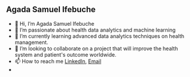 ## Agada Samuel Ifebuche

- 👋 Hi, I’m Agada Samuel Ifebuche
- 👀 I’m passionate about health data analytics and machine learning
- 🌱 I’m currently learning advanced data analytics techniques on health management.
- 💞️ I’m looking to collaborate on a project that will improve the health system and patient's outcome worldwide.
- 📫 How to reach me [LinkedIn](www.linkedin.com/in/agada-samuel), [Email](www.samlegacyboss@gmail.com)
- 

<!---
RadSamLegacy/RadSamLegacy is a ✨ special ✨ repository because its `README.md` (this file) appears on your GitHub profile.
You can click the Preview link to take a look at your changes.
--->
